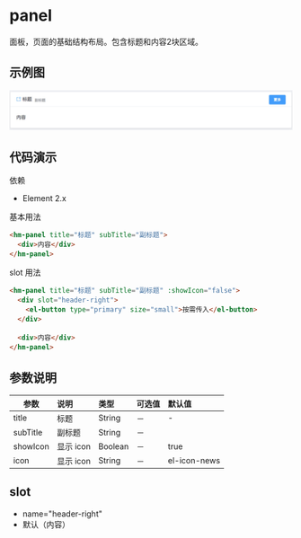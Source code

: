 # panel
面板，页面的基础结构布局。包含标题和内容2块区域。

## 示例图
![](../images/panel.jpg)

## 代码演示
依赖
* Element 2.x

基本用法
```html
<hm-panel title="标题" subTitle="副标题">
  <div>内容</div>
</hm-panel>
```
slot 用法
```html
<hm-panel title="标题" subTitle="副标题" :showIcon="false">
  <div slot="header-right">
    <el-button type="primary" size="small">按需传入</el-button>
  </div>

  <div>内容</div>
</hm-panel>
```

## 参数说明
| 参数 | 说明 | 类型|  可选值 | 默认值 |
|-----|:----------|:------|:------------|:--------|
| title | 标题 |  String | － | - |
| subTitle | 副标题 |  String | － |  |
| showIcon | 显示 icon |  Boolean | － | true |
| icon | 显示 icon |  String | － | el-icon-news |

## slot
* name="header-right"
* 默认（内容）

